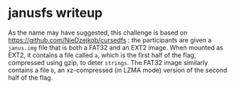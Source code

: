 # janusfs writeup

As the name may have suggested, this challenge is based on
https://github.com/NieDzejkob/cursedfs : the participants are given a
`janus.img` file that is both a FAT32 and an EXT2 image. When mounted as EXT2,
it contains a file called `a`, which is the first half of the flag, compressed
using gzip, to deter `strings`. The FAT32 image similarly contains a file `b`,
an xz-compressed (in LZMA mode) version of the second half of the flag.
